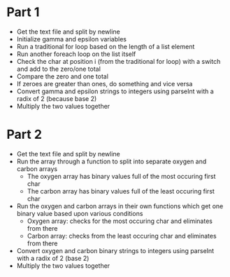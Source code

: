 # Part 1

- Get the text file and split by newline
- Initialize gamma and epsilon variables
- Run a traditional for loop based on the length of a list element
- Run another foreach loop on the list itself
- Check the char at position i (from the traditional for loop) with a switch and add to the zero/one total
- Compare the zero and one total
- If zeroes are greater than ones, do something and vice versa
- Convert gamma and epsilon strings to integers using parseInt with a radix of 2 (because base 2)
- Multiply the two values together

# Part 2

- Get the text file and split by newline
- Run the array through a function to split into separate oxygen and carbon arrays
  - The oxygen array has binary values full of the most occuring first char
  - The carbon array has binary values full of the least occuring first char
- Run the oxygen and carbon arrays in their own functions which get one binary value based upon various conditions
  - Oxygen array: checks for the most occuring char and eliminates from there
  - Carbon array: checks from the least occuring char and eliminates from there
- Convert oxygen and carbon binary strings to integers using parseInt with a radix of 2 (base 2)
- Multiply the two values together
